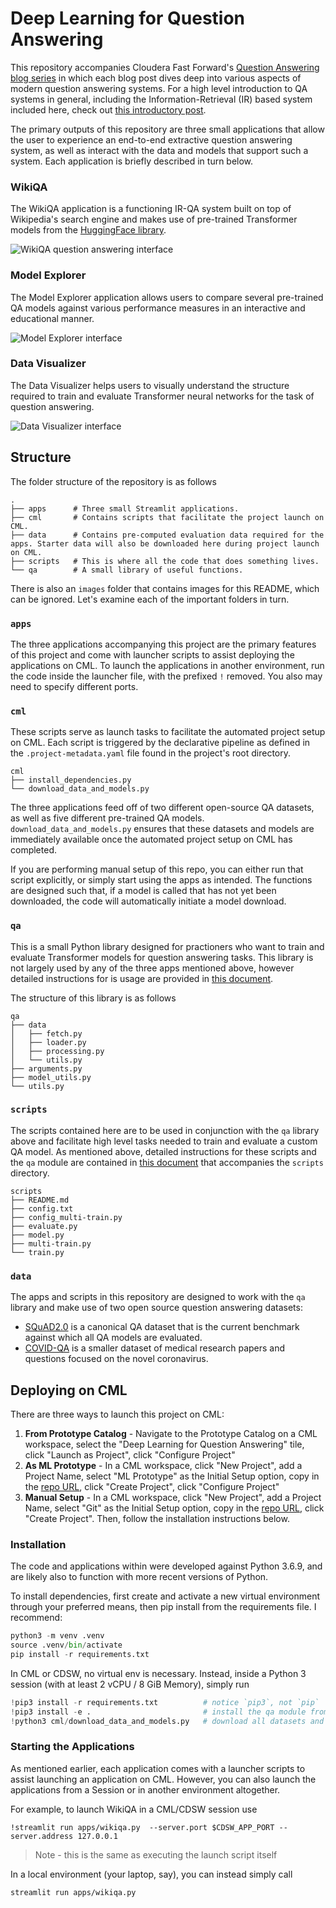 # Deep Learning for Question Answering
This repository accompanies Cloudera Fast Forward's [Question Answering blog series](https://qa.fastforwardlabs.com/) in which each blog post dives deep into various aspects of modern question answering systems.  For a high level introduction to QA systems in general, including the Information-Retrieval (IR) based system included here, check out [this introductory post](https://qa.fastforwardlabs.com/methods/background/2020/04/28/Intro-to-QA.html). 

The primary outputs of this repository are three small applications that allow the user to experience an end-to-end extractive question answering system, as well as interact with the data and models that support such a system. Each application is briefly described in turn below. 

### WikiQA
The WikiQA application is a functioning IR-QA system built on top of Wikipedia's search engine and makes use of pre-trained Transformer models from the [HuggingFace library](https://huggingface.co/transformers/).

![WikiQA question answering interface](images/Screenshot_WikiQA.png)

### Model Explorer
The Model Explorer application allows users to compare several pre-trained QA models against various performance measures in an interactive and educational manner.

![Model Explorer interface](images/Screenshot_ModelExplorer.png)

### Data Visualizer
The Data Visualizer helps users to visually understand the structure required to train and evaluate Transformer neural networks for the task of question answering.

![Data Visualizer interface](images/Screenshot_DataVisualizer.png)

## Structure

The folder structure of the repository is as follows

```
.
├── apps      # Three small Streamlit applications.
├── cml       # Contains scripts that facilitate the project launch on CML.
├── data      # Contains pre-computed evaluation data required for the apps. Starter data will also be downloaded here during project launch on CML.
├── scripts   # This is where all the code that does something lives.
└── qa        # A small library of useful functions.
```

There is also an `images` folder that contains images for this README, which can be ignored. Let's examine each of the important folders in turn.

### `apps`
The three applications accompanying this project are the primary features of this project and come with launcher scripts to assist deploying the applications on CML. To launch the applications in another environment, run the code inside the launcher file, with the prefixed `!` removed. You also may need to specify different ports. 

### `cml`

These scripts serve as launch tasks to facilitate the automated project setup on CML. Each script is triggered by the declarative pipeline as defined in the `.project-metadata.yaml` file found in the project's root directory.

```
cml
├── install_dependencies.py
└── download_data_and_models.py
```

The three applications feed off of two different open-source QA datasets, as well as five different pre-trained QA models. `download_data_and_models.py` ensures that these datasets and models are immediately available once the automated project setup on CML has completed. 

If you are performing manual setup of this repo, you can either run that script explicitly, or simply start using the apps as intended. The functions are designed such that, if a model is called that has not yet been downloaded, the code will automatically initiate a model download. 

### `qa`
This is a small Python library designed for practioners who want to train and evaluate Transformer models for question answering tasks. This library is not largely used by any of the three apps mentioned above, however detailed instructions for is usage are provided in [this document](scripts/README.md). 

The structure of this library is as follows
```
qa
├── data
│   ├── fetch.py     
│   ├── loader.py
│   ├── processing.py
│   └── utils.py
├── arguments.py
├── model_utils.py
└── utils.py
```

### `scripts`
The scripts contained here are to be used in conjunction with the `qa` library above and facilitate high level tasks needed to train and evaluate a custom QA model. As mentioned above, detailed instructions for these scripts and the `qa` module are contained in [this document](scripts/README.md) that accompanies the `scripts` directory. 

```
scripts
├── README.md
├── config.txt
├── config_multi-train.py
├── evaluate.py
├── model.py
├── multi-train.py
└── train.py
```

### `data`

The apps and scripts in this repository are designed to work with the `qa` library and make use of two open source question answering datasets:

* [SQuAD2.0](https://rajpurkar.github.io/SQuAD-explorer/) is a canonical QA dataset that is the current benchmark against which all QA models are evaluated. 
* [COVID-QA](https://github.com/deepset-ai/COVID-QA) is a smaller dataset of medical research papers and questions focused on the novel coronavirus. 

## Deploying on CML

There are three ways to launch this project on CML:

1. **From Prototype Catalog** - Navigate to the Prototype Catalog on a CML workspace, select the "Deep Learning for Question Answering" tile, click "Launch as Project", click "Configure Project"
2. **As ML Prototype** - In a CML workspace, click "New Project", add a Project Name, select "ML Prototype" as the Initial Setup option, copy in the [repo URL](https://github.com/cloudera/CML_AMP_Question_Answering), click "Create Project", click "Configure Project"
3. **Manual Setup** - In a CML workspace, click "New Project", add a Project Name, select "Git" as the Initial Setup option, copy in the [repo URL](https://github.com/cloudera/CML_AMP_Question_Answering), click "Create Project". Then, follow the installation instructions below.

### Installation

The code and applications within were developed against Python 3.6.9, and are likely also to function with more recent versions of Python.

To install dependencies, first create and activate a new virtual environment through your preferred means, then pip install from the requirements file. I recommend:

```python
python3 -m venv .venv
source .venv/bin/activate
pip install -r requirements.txt
```

In CML or CDSW, no virtual env is necessary. Instead, inside a Python 3 session (with at least 2 vCPU / 8 GiB Memory), simply run

```python
!pip3 install -r requirements.txt          # notice `pip3`, not `pip`
!pip3 install -e .                         # install the qa module from this repo
!python3 cml/download_data_and_models.py   # download all datasets and models
```

### Starting the Applications
As mentioned earlier, each application comes with a launcher scripts to assist launching an application on CML. However, you can also launch the applications from a Session or in another environment altogether. 

For example, to launch WikiQA in a CML/CDSW session use

`!streamlit run apps/wikiqa.py  --server.port $CDSW_APP_PORT --server.address 127.0.0.1`

> Note - this is the same as executing the launch script itself
>

In a local environment (your laptop, say), you can instead simply call

`streamlit run apps/wikiqa.py`